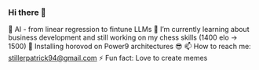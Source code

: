 ### Hi there 👋
 🔭 AI - from linear regression to fintune LLMs
 🌱 I’m currently learning about business development and still working on my chess skills (1400 elo -> 1500)
 🥇 Installing horovod on Power9 architectures 😎
 📫 How to reach me: stillerpatrick94@gmail.com
 ⚡ Fun fact: Love to create memes



<!--
**StillerPatrick/StillerPatrick** is a ✨ _special_ ✨ repository because its `README.md` (this file) appears on your GitHub profile.

Here are some ideas to get you started:

- 🔭 I’m currently working on ...
- 🌱 I’m currently learning ...
- 👯 I’m looking to collaborate on ...
- 🤔 I’m looking for help with ...
- 💬 Ask me about ...
- 📫 How to reach me: ...
- 😄 Pronouns: ...
- ⚡ Fun fact: ...
-->



